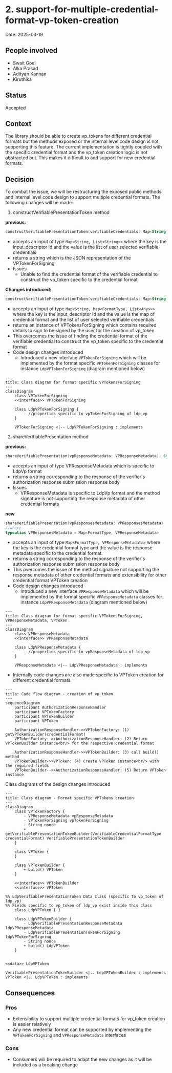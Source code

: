 # 2. support-for-multiple-credential-format-vp-token-creation

Date: 2025-03-19

## People involved
- Swait Goel
- Alka Prasad
- Adityan Kannan
- Kiruthika 

## Status

Accepted

## Context

The library should be able to create vp_tokens for different credential formats but the methods exposed or the internal level code design is not supporting this feature. The current implementation is tightly coupled with the specific credential format and the vp_token creation logic is not abstracted out. This makes it difficult to add support for new credential formats.

## Decision

To combat the issue, we will be restructuring the exposed public methods and internal level code design to support multiple credential formats. The following changes will be made:

1. constructVerifiablePresentationToken method

**previous:**

```kotlin
constructVerifiablePresentationToken(verifiableCredentials: Map<String, List<String>>): String
```
- accepts an input of type `Map<String, List<String>>` where the key is the input_descriptor id and the value is the list of user selected verifiable credentials 
- returns a string which is the JSON representation of the VPTokenForSigning
- Issues
  - Unable to find the credential format of the verifiable credential to construct the vp_token specific to the credential format

**Changes introduced:** 

```kotlin
constructVerifiablePresentationToken(verifiableCredentials: Map<String, Map<FormatType, List<Any>>>): VPTokensForSigning
```
- accepts an input of type `Map<String, Map<FormatType, List<Any>>>` where the key is the input_descriptor id and the value is the map of credential format and the list of user selected verifiable credentials
- returns an instance of VPTokensForSigning which contains required details to sign to be signed by the user for the creation of vp_token
- This overcomes the issue of finding the credential format of the verifiable credential to construct the vp_token specific to the credential format
- Code design changes introduced
  - Introduced a new interface `VPTokenForSigning` which will be implemented by the format specific `VPTokenForSigning` classes for instance `LdpVPTokenForSigning` (diagram mentioned below)
```mermaid
---
title: Class diagram for format specific VPTokensForSigning
---
classDiagram
    class VPTokenForSigning
    <<interface>> VPTokenForSigning

    class LdpVPTokenForSigning {
        - //properties specific to vpTokenForSigning of ldp_vp
    }

    VPTokenForSigning <|-- LdpVPTokenForSigning : implements
```

2. shareVerifiablePresentation method

**previous:**

```kotlin
shareVerifiablePresentation(vpResponseMetadata: VPResponseMetadata): String
```
- accepts an input of type VPResponseMetadata which is specific to LdpVp format
- returns a string corresponding to the response of the verifier's authorization response submission response body
- Issues
  - VPResponseMetadata is specific to LdpVp format and the method signature is not supporting the response metadata of other credential formats

**new**

```kotlin
shareVerifiablePresentation(vpResponsesMetadata: VPResponsesMetadata) : String
//where
typealias VPResponsesMetadata = Map<FormatType, VPResponseMetadata>
```
- accepts an input of type `Map<FormatType, VPResponseMetadata>` where the key is the credential format type and the value is the response metadata specific to the credential format.
- returns a string corresponding to the response of the verifier's authorization response submission response body
- This overcomes the issue of the method signature not supporting the response metadata of other credential formats and extensibility for other credential format VPToken creation
- Code design changes introduced
  - Introduced a new interface `VPResponseMetadata` which will be implemented by the format specific `VPResponseMetadata` classes for instance `LdpVPResponseMetadata` (diagram mentioned below)
```mermaid
---
title: Class diagram for format specific VPTokensForSigning, VPResponseMetadata, VPToken
---
classDiagram
    class VPResponseMetadata
    <<interface>> VPResponseMetadata

    class LdpVPResponseMetadata {
        - //properties specific to vpResponseMetadata of ldp_vp
    }

    VPResponseMetadata <|-- LdpVPResponseMetadata : implements
```
- Internally code changes are also made specific to VPToken creation for different credential formats
```mermaid
---
title: Code flow diagram - creation of vp_token
---
sequenceDiagram
    participant AuthorizationResponseHandler
    participant VPTokenFactory
    participant VPTokenBuilder
    participant VPToken

    AuthorizationResponseHandler->>VPTokenFactory: (1) getVPTokenBuilder(credentialFormat)
    VPTokenFactory-->>AuthorizationResponseHandler: (2) Return VPTokenBuilder instance<br/> for the respective credential format
    
    AuthorizationResponseHandler->>VPTokenBuilder: (3) call build() method
    VPTokenBuilder->>VPToken: (4) Create VPToken instance<br/> with the required fields
    VPTokenBuilder-->>AuthorizationResponseHandler: (5) Return VPToken instance
```
Class diagrams of the design changes introduced
```mermaid
---
title: Class diagram - Format specific VPTokens creation
---
classDiagram
    class VPTokenFactory {
        - VPResponseMetadata vpResponseMetadata
        - VPTokenForSigning vpTokenForSigning
        - String nonce
        + getVerifiablePresentationTokenBuilder(VerifiableCredentialFormatType credentialFormat) VerifiablePresentationTokenBuilder
    }
    
    class VPToken {
    }

    class VPTokenBuilder {
        + build() VPToken
    }

    <<interface>> VPTokenBuilder
    <<interface>> VPToken

%% LdpVerifiablePresentationToken Data Class (specific to vp_token of ldp_vp)
%% Fields specific to vp_token of ldp_vp exist inside this class
    class LdpVPToken { }

    class LdpVPTokenBuilder {
        - LdpVerifiablePresentationResponseMetadata ldpVPResponseMetadata
        - LdpVerifiablePresentationTokenForSigning ldpVPTokenForSigning
        - String nonce
        + build() LdpVPToken
    }


<<data>> LdpVPToken

VerifiablePresentationTokenBuilder <|.. LdpVPTokenBuilder : implements
VPToken <|.. LdpVPToken : implements
```

## Consequences

### Pros
- Extensibility to support multiple credential formats for vp_token creation is easier relatively
- Any new credential format can be supported by implementing the `VPTokenForSigning` and `VPResponseMetadata` interfaces

### Cons
- Consumers will be required to adapt the new changes as it will be included as a breaking change
